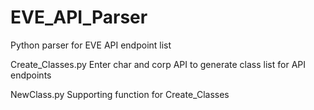 # EVE_API_Parser
Python parser for EVE API endpoint list

Create_Classes.py
  Enter char and corp API to generate class list for API endpoints
  
NewClass.py
  Supporting function for Create_Classes
